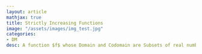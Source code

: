 ```yaml
---
layout: article
mathjax: true
title: Strictly Increasing Functions
image: "/assets/images/img_test.jpg"
categories:
- DM
desc: A function $f$ whose Domain and Codomain are Subsets of real numbers is called strictly increasing function if $f(x) < f(y)$ whenever $x < y$
































































































































































































































































































































































 
imagealt: 
---
```


A function $f$ whose [Domain]({% post_url 2020-05-26-domain %}) and [Codomain]({% post_url 2020-05-27-codomain %}) are [Subsets]({% post_url 2020-05-03-subsets %}) of real numbers is called *strictly increasing function* if $f(x) < f(y)$ whenever $x < y$
































































































































































































































































































































































